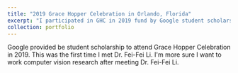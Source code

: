 ```yaml
---
title: "2019 Grace Hopper Celebration in Orlando, Florida"
excerpt: "I participated in GHC in 2019 fund by Google student scholarship.<br/><img src='/images/ghc.jpeg'>"
collection: portfolio
---
```


Google provided be student scholarship to attend Grace Hopper Celebration in 2019. This was the first time I met Dr. Fei-Fei Li. I'm more sure I want to work computer vision research after meeting Dr. Fei-Fei Li.
